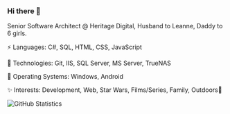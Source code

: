 ### Hi there 👋

Senior Software Architect @ Heritage Digital, Husband to Leanne, Daddy to 6 girls.

⚡ Languages: C#, SQL, HTML, CSS, JavaScript

🚀 Technologies: Git, IIS, SQL Server, MS Server, TrueNAS

💾 Operating Systems: Windows, Android

✨ Interests: Development, Web, Star Wars, Films/Series, Family, Outdoors🌳

![GitHub Statistics](https://github-readme-stats.vercel.app/api?username=mattjuffs&count_private=false&show_icons=true)

